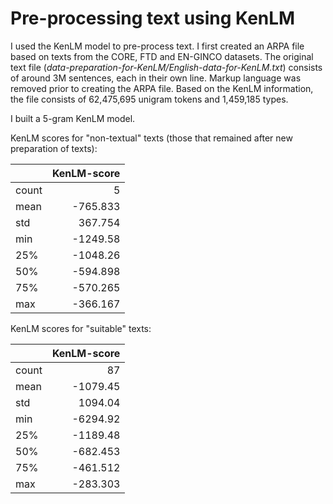 # Pre-processing text using KenLM

I used the KenLM model to pre-process text. I first created an ARPA file based on texts from the CORE, FTD and EN-GINCO datasets. The original text file (*data-preparation-for-KenLM/English-data-for-KenLM.txt*) consists of around 3M sentences, each in their own line. Markup language was removed prior to creating the ARPA file. Based on the KenLM information, the file consists of 62,475,695 unigram tokens and 1,459,185 types.

I built a 5-gram KenLM model.

KenLM scores for "non-textual" texts (those that remained after new preparation of texts):

|       |   KenLM-score |
|:------|--------------:|
| count |         5     |
| mean  |      -765.833 |
| std   |       367.754 |
| min   |     -1249.58  |
| 25%   |     -1048.26  |
| 50%   |      -594.898 |
| 75%   |      -570.265 |
| max   |      -366.167 |

KenLM scores for "suitable" texts:

|       |   KenLM-score |
|:------|--------------:|
| count |        87     |
| mean  |     -1079.45  |
| std   |      1094.04  |
| min   |     -6294.92  |
| 25%   |     -1189.48  |
| 50%   |      -682.453 |
| 75%   |      -461.512 |
| max   |      -283.303 |